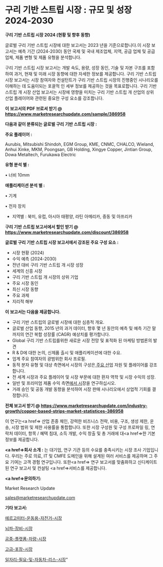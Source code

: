 # 구리 기반 스트립 시장 : 규모 및 성장 2024-2030

<strong>구리 기반 스트립 시장 2024 (현황 및 향후 동향)</strong>

글로벌 구리 기반 스트립 시장에 대한 보고서는 2023 년을 기준으로합니다.이 시장 보고서는 예측 기간 (2024-2030) 동안 국제 및 국내 제조업체, 지역, 공급 업체 및 공급 업체, 제품 변형 및 제품 유형을 분석합니다.

구리 기반 스트립 시장 보고서는 개발 속도, 용량, 성장 동인, 기술 및 자본 구조를 포함하여 과거, 현재 및 미래 시장 동향에 대한 자세한 정보를 제공합니다. 구리 기반 스트립 시장 보고서는 시장 참여자와 컨설턴트가 구리 기반 스트립 시장의 진행중인 시나리오를 이해하는 데 도움이되는 포괄적 인 세부 정보를 제공하는 것을 목표로합니다. 구리 기반 스트립 개 시장 산업 보고서는 시장에 영향을 미치는 구리 기반 스트립 개 산업의 상위 산업 플레이어와 관련된 중요한 구성 요소를 강조합니다.



<strong>이 보고서의 PDF 브로셔 받기 @ <a href=https://www.marketresearchupdate.com/sample/386958>https://www.marketresearchupdate.com/sample/386958</a></strong>



<strong>다음과 같이 분류되는 글로벌 구리 기반 스트립 시장 :</strong>



<strong>주요 플레이어 :</strong>

Aurubis, Mitsubishi Shindoh, EGM Group, KME, CNMC, CHALCO, Wieland, Anhui Xinke, MKM, Poongsan, GB Holding, Xingye Copper, Jintian Group, Dowa Metaltech, Furukawa Electric



<strong>유형 분석 별 :</strong>

• 너비 10mm



<strong>애플리케이션 분석 별 :</strong>

• 기계

• 전자 장치

<ul>
  <li>지역별 : 북미, 유럽, 아시아 태평양, 라틴 아메리카, 중동 및 아프리카</li>
</ul>


<strong>구리 기반 스트립 보고서에서 할인 받기 @ <a href=https://www.marketresearchupdate.com/discount/386958>https://www.marketresearchupdate.com/discount/386958</a></strong>



<strong>글로벌 구리 기반 스트립 시장 보고서에서 강조된 주요 구성 요소 :</strong>
<ul>
  <li>시장 현황 (2024)</li>
  <li>수익 예측 (2024-2030)</li>
  <li>전년 대비 구리 기반 스트립 개 시장 성장</li>
  <li>세계의 신흥 시장</li>
  <li>구리 기반 스트립 개 시장의 상위 기업</li>
  <li>주요 시장 동인</li>
  <li>최신 시장 동향</li>
  <li>주요 과제</li>
  <li>지리적 해부</li>
</ul>


<strong>이 보고서는 다음을 제공합니다.</strong>
<ul>
  <li>구리 기반 스트립의 글로벌 시장에 대한 심층적 개요.</li>
  <li>글로벌 산업 동향, 2015 년의 과거 데이터, 향후 몇 년 동안의 예측 및 예측 기간 말까지의 연간 복합 성장률 (CAGR) 예상치를 평가합니다.</li>
  <li>Global 구리 기반 스트립를위한 새로운 시장 전망 및 표적화 된 마케팅 방법론의 발견</li>
  <li>R &amp; D에 대한 논의, 신제품 출시 및 애플리케이션에 대한 수요.</li>
  <li>업계 주요 참여자의 광범위한 회사 프로필.</li>
  <li>동적 분자 유형 및 대상 측면에서 시장의 구성은<a href=> 주요 산</a>업 자원 및 플레이어를 강조합니다.</li>
  <li>전 세계 시장과 주요 플레이어 및 시장 부문에 대한 환자 역학 및 시장 수익의 성장.</li>
  <li>일반 및 프리미엄 제품 수익 측면<a href=>에서 시</a>장을 연구하십시오.</li>
  <li>거래 승인 및 공동 개발 동향을 분석하여 시장 판매 시나리오에서 상업적 기회를 결정합니다.</li>
</ul>



<strong>전체 보고서 받기 @ <a href=https://www.marketresearchupdate.com/industry-growth/copper-based-strips-market-statistices-386958>https://www.marketresearchupdate.com/industry-growth/copper-based-strips-market-statistices-386958</a></strong>

이 연구는<a href=> 산업 존중</a> 체인, 강력한 비즈니스 전략, 비용, 구조, 생성 제한, 운송, 시장 범위 및 제한 사용률을 통합합니다. 또한 시장 구성원 및 구성 프로파일 링, 연락처 데이터, 항목 / 혜택 침대, 소득 개발, 수익 창출 및 총 거래에 대<a href=>한 기본 </a>정보를 제공합니다.



<strong><a href=>회사 소</a>개 :</strong>
는 대기업, 연구 기관 등의 수요를 충족시키는 시장 조사 기업입니다. 우리는 주로 의료, IT 및 CMFE 도메인을 위해 설계된 여러 서비스를 제공하며 그 주요 기여는 고객 경험 연구입니다. 또한<a href=> 연구 보</a>고서를 맞춤화하고 신디케이트 된 연구 보고서 및 컨설팅 <a href=>서비스</a>를 제공합니다.



<strong><a href=>문의하기:</a></strong>

Market Research Update

sales@marketresearchupdate.com



<strong>기타 보고서:</strong>

<a href=https://www.linkedin.com/pulse/에르고미터-운동용-자전거-시장-현재-및-미래-성장-2029-analytics-alchemy-360-analysis/>에르고미터-운동용-자전거-시장</a>

<a href=https://www.linkedin.com/pulse/뇌파-장비-시장-동향-및-성장-전망-trend-tracking-tips-360-analysis-jeorf/>뇌파-장비-시장</a>

<a href=https://www.linkedin.com/pulse/공중-플랫폼-차량-시장-경쟁-분석-및-성장-잠재력-2029-trendsetters-talk-360-analysis-ohoof/>공중-플랫폼-차량-시장</a>

<a href=https://www.linkedin.com/pulse/고급-포장-시장-진입-전략-및-위험-평가2030년-data-dive-diaries-24-analysis-93xgf/>고급-포장-시장</a>

<a href=https://www.linkedin.com/pulse/일자리-필요-및-자동차-리스-시장-세분화-연구-목표-고객2030년-data-dive-diaries-24-analysis-yjedf/>일자리-필요-및-자동차-리스-시장</a>"
